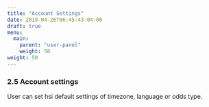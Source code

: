 ```yaml
---
title: "Account Settings"
date: 2019-04-26T06:45:43-04:00
draft: true
menu:
  main:
    parent: "user-panel"
    weight: 50
weight: 50
---
```


### 2.5 Account settings

User can set hsi default settings of timezone, language or odds type.
